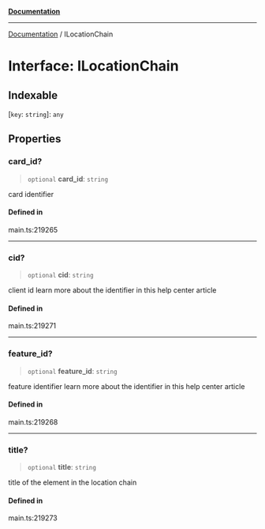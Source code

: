 [**Documentation**](../README.md)

***

[Documentation](../README.md) / ILocationChain

# Interface: ILocationChain

## Indexable

 \[`key`: `string`\]: `any`

## Properties

### card\_id?

> `optional` **card\_id**: `string`

card identifier

#### Defined in

main.ts:219265

***

### cid?

> `optional` **cid**: `string`

client id
learn more about the identifier in this help center article

#### Defined in

main.ts:219271

***

### feature\_id?

> `optional` **feature\_id**: `string`

feature identifier
learn more about the identifier in this help center article

#### Defined in

main.ts:219268

***

### title?

> `optional` **title**: `string`

title of the element in the location chain

#### Defined in

main.ts:219273
